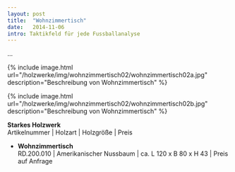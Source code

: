 ```yaml
---
layout: post
title:  "Wohnzimmertisch"
date:   2014-11-06
intro: Taktikfeld für jede Fussballanalyse
---
```


...

{% include image.html url="/holzwerke/img/wohnzimmertisch02/wohnzimmertisch02a.jpg" description="Beschreibung von Wohnzimmertisch" %}

{% include image.html url="/holzwerke/img/wohnzimmertisch02/wohnzimmertisch02b.jpg" description="Beschreibung von Wohnzimmertisch" %}



**Starkes Holzwerk**   
Artikelnummer \| Holzart \| Holzgröße \| Preis

* **Wohnzimmertisch**       
	RD.200.010  \| 	Amerikanischer Nussbaum \| ca. L 120 x B 80 x H 43 \| Preis auf Anfrage
